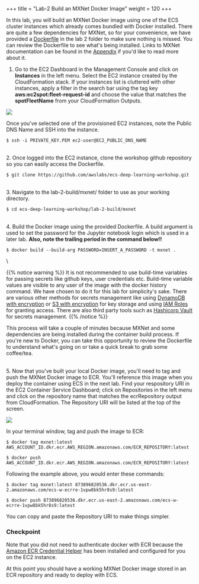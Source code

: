 +++
title = "Lab-2 Build an MXNet Docker Image"
weight = 120
+++

In this lab, you will build an MXNet Docker image using one of the ECS cluster instances which already comes bundled with Docker installed. There are quite a few dependencies for MXNet, so for your convenience, we have provided a [Dockerfile](https://github.com/awslabs/ecs-deep-learning-workshop/blob/master/lab-2-build/mxnet/Dockerfile) in the lab 2 folder to make sure nothing is missed. You can review the Dockerfile to see what's being installed. Links to MXNet documentation can be found in the [Appendix](https://github.com/awslabs/ecs-deep-learning-workshop/#appendix) if you'd like to read more about it.

1. Go to the EC2 Dashboard in the Management Console and click on **Instances** in the left menu. Select the EC2 instance created by the CloudFormation stack. If your instances list is cluttered with other instances, apply a filter in the search bar using the tag key **aws:ec2spot:fleet-request-id** and choose the value that matches the **spotFleetName** from your CloudFormation Outputs.

![](/images/ecs-deep-learning-workshop/ec2-public-dns.png)

Once you've selected one of the provisioned EC2 instances, note the Public DNS Name and SSH into the instance.
	
	$ ssh -i PRIVATE_KEY.PEM ec2-user@EC2_PUBLIC_DNS_NAME
\
2. Once logged into the EC2 instance, clone the workshop github repository so you can easily access the Dockerfile.

	$ git clone https://github.com/awslabs/ecs-deep-learning-workshop.git
\
3. Navigate to the lab-2-build/mxnet/ folder to use as your working directory.

	$ cd ecs-deep-learning-workshop/lab-2-build/mxnet
\
4. Build the Docker image using the provided Dockerfile. A build argument is used to set the password for the Jupyter notebook login which is used in a later lab. **Also, note the trailing period in the command below!!**  

	$ docker build --build-arg PASSWORD=INSERT_A_PASSWORD -t mxnet .
\

{{% notice warning %}}
It is not recommended to use build-time variables for passing secrets like github keys, user credentials etc. Build-time variable values are visible to any user of the image with the docker history command. We have chosen to do it for this lab for simplicity's sake. There are various other methods for secrets management like using [DynamoDB with encryption](https://aws.amazon.com/blogs/developer/client-side-encryption-for-amazon-dynamodb/) or [S3 with encryption](https://aws.amazon.com/blogs/security/how-to-manage-secrets-for-amazon-ec2-container-service-based-applications-by-using-amazon-s3-and-docker/) for key storage and using [IAM Roles](http://docs.aws.amazon.com/AmazonECS/latest/developerguide/task-iam-roles.html) for granting access. There are also third party tools such as [Hashicorp Vault](https://www.vaultproject.io/) for secrets management.
{{% /notice %}}

This process will take a couple of minutes because MXNet and some dependencies are being installed during the container build process. If you're new to Docker, you can take this opportunity to review the Dockerfile to understand what's going on or take a quick break to grab some coffee/tea.

\
5. Now that you've built your local Docker image, you'll need to tag and push the MXNet Docker image to ECR. You'll reference this image when you deploy the container using ECS in the next lab. Find your respository URI in the EC2 Container Service Dashboard; click on Repositories in the left menu and click on the repository name that matches the ecrRepository output from CloudFormation. The Repository URI will be listed at the top of the screen.

![](/images/ecs-deep-learning-workshop/ecr-uri.png)

In your terminal window, tag and push the image to ECR:

	$ docker tag mxnet:latest AWS_ACCOUNT_ID.dkr.ecr.AWS_REGION.amazonaws.com/ECR_REPOSITORY:latest   

	$ docker push AWS_ACCOUNT_ID.dkr.ecr.AWS_REGION.amazonaws.com/ECR_REPOSITORY:latest  

Following the example above, you would enter these commands:

	$ docker tag mxnet:latest 873896820536.dkr.ecr.us-east-2.amazonaws.com/ecs-w-ecrre-1vpw8bk5hr8s9:latest

	$ docker push 873896820536.dkr.ecr.us-east-2.amazonaws.com/ecs-w-ecrre-1vpw8bk5hr8s9:latest

You can copy and paste the Repository URI to make things simpler.

### Checkpoint

Note that you did not need to authenticate docker with ECR because the [Amazon ECR Credential Helper](https://github.com/awslabs/amazon-ecr-credential-helper) has been installed and configured for you on the EC2 instance.

At this point you should have a working MXNet Docker image stored in an ECR repository and ready to deploy with ECS.
